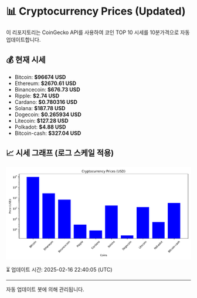 
# 📊 Cryptocurrency Prices (Updated)

이 리포지토리는 CoinGecko API를 사용하여 코인 TOP 10 시세를 10분가격으로 자동 업데이트합니다.

## 💰 현재 시세
- Bitcoin: **$96674 USD**
- Ethereum: **$2670.61 USD**
- Binancecoin: **$676.73 USD**
- Ripple: **$2.74 USD**
- Cardano: **$0.780316 USD**
- Solana: **$187.78 USD**
- Dogecoin: **$0.265934 USD**
- Litecoin: **$127.28 USD**
- Polkadot: **$4.88 USD**
- Bitcoin-cash: **$327.04 USD**

## 📈 시세 그래프 (로그 스케일 적용)
![Crypto Prices](crypto_prices.png)

⏳ 업데이트 시간: 2025-02-16 22:40:05 (UTC)

---
자동 업데이트 봇에 의해 관리됩니다.
